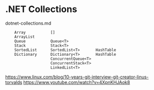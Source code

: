 # .NET Collections

dotnet-collections.md


        Array           []
        ArrayList
        Queue           Queue<T>
        Stack           Stack<T>
        SortedList      SortedList<T>       HashTable
        Dictionary      Dictionary<T>       HashTable        
                        ConcurrentQueue<T>
                        ConcurrentStack<T>
                        LinkedList<T>
                        



https://www.linux.com/blog/10-years-git-interview-git-creator-linus-torvalds
https://www.youtube.com/watch?v=4XpnKHJAok8
                        